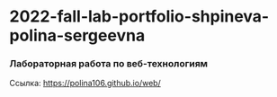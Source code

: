 # 2022-fall-lab-portfolio-shpineva-polina-sergeevna
### Лабораторная работа по веб-технологиям

Ссылка: https://polina106.github.io/web/
